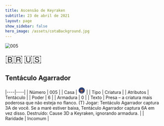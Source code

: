```yaml
---
title: Ascensão de Keyraken
subtitle: 23 de abril de 2021
layout: page
show_sidebar: false
hero_image: /assets/cotaBackground.jpg
---
```


![005](https://cards-keyforge.s3.eu-north-1.amazonaws.com/media/pt/rotk/005.png)

<span title="Português" style="font-size: 32px;cursor: pointer;" onclick="javascript:document.querySelector('img[alt=\'005\']').src=document.querySelector('img[alt=\'005\']').src.replace(/media\/[^/]+/, 'media/pt')">🇧🇷</span>
<span title="English" style="font-size: 32px;cursor: pointer;" onclick="javascript:document.querySelector('img[alt=\'005\']').src=document.querySelector('img[alt=\'005\']').src.replace(/media\/[^/]+/, 'media/en')">🇺🇸</span>

## Tentáculo Agarrador

|----|----|
| Número | 005 |
| Casa | ![Keyraken](https://raw.githubusercontent.com/cardsofkeyforge/cardsofkeyforge.github.io/master/rotk/keyraken.png "Keyraken") |
| Tipo | Criatura |
| Atributos | Tentáculo |
| Poder | 6 |
| Armadura | 0 |
| Texto | Presa – a criatura mais poderosa que não esteja no flanco. (T) Jogar: Tentáculo Agarrador captura 3A de você. Se a maré estiver baixa, Tentáculo Agarrador captura 6A em vez disso. Destruído: Cause 3D a Keyraken, ignorando armadura. |
| Raridade | Incomum |
